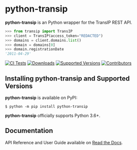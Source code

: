 # python-transip

**python-transip** is an Python wrapper for the TransIP REST API.

```python
>>> from transip import TransIP
>>> client = TransIP(access_token="REDACTED")
>>> domains = client.domains.list()
>>> domain = domains[0]
>>> domain.registrationDate
'2011-04-29'
```

[![CI Tests](https://github.com/roaldnefs/python-transip/workflows/tests/badge.svg?event=push)](https://github.com/roaldnefs/python-transip/actions)
[![Downloads](https://pepy.tech/badge/python-transip/month)](https://pepy.tech/project/python-transip/month)
[![Supported Versions](https://img.shields.io/pypi/pyversions/python-transip.svg)](https://pypi.org/project/python-transip)
[![Contributors](https://img.shields.io/github/contributors/roaldnefs/python-transip.svg)](https://github.com/roaldnefs/python-transip/graphs/contributors)

## Installing python-transip and Supported Versions

**python-transip** is available on PyPI:

```console
$ python -m pip install python-transip
```

**python-transip** officially supports Python 3.6+.

## Documentation

API Reference and User Guide available on [Read the Docs](https://python-transip.readthedocs.io/).
